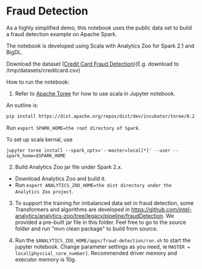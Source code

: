 # Fraud Detection
As a highly simplified demo, this notebook uses the public data set to build a fraud detection example on Apache Spark.

The notebook is developed using Scala with Analytics Zoo for Spark 2.1 and BigDL.


Download the dataset ([Credit Card Fraud Detection](https://www.kaggle.com/mlg-ulb/creditcardfraud/data))(E.g. download to /tmp/datasets/creditcard.csv)

How to run the notebook:

1. Refer to [Apache Toree](https://github.com/apache/incubator-toree/blob/master/README.md) for
how to use scala in Jupyter notebook.

An outline is:
```bash
pip install https://dist.apache.org/repos/dist/dev/incubator/toree/0.2.0/snapshots/dev1/toree-pip/toree-0.2.0.dev1.tar.gz
```
Run `export SPARK_HOME=the root directory of Spark`.

To set up scala kernal, use
```
jupyter toree install --spark_opts='--master=local[*]' --user --spark_home=$SPARK_HOME
```

2. Build Analytics Zoo jar file under Spark 2.x.
* Download Analytics Zoo and build it.
* Run `export ANALYTICS_ZOO_HOME=the dist directory under the Analytics Zoo project`.

3. To support the training for imbalanced data set in fraud detection, some Transformers and algorithms are developed in 
https://github.com/intel-analytics/analytics-zoo/tree/legacy/pipeline/fraudDetection. We provided a pre-built jar file in this folder. Feel free to go to the source folder and run "mvn clean package" to build from source.


4. Run the `$ANALYTICS_ZOO_HOME/apps/fraud-detection/run.sh` to start the jupyter notebook. Change parameter settings as you need, ie `MASTER = local[physcial_core_number]`.
Recommended driver memory and executor memory is 10g. 

